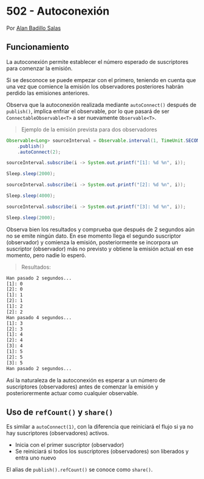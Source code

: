 # 502 - Autoconexión

Por [Alan Badillo Salas](https://www.nomadacode.com)

## Funcionamiento

La autoconexión permite establecer el número esperado de suscriptores para comenzar la emisión. 

Si se desconoce se puede empezar con el primero, teniendo en cuenta que una vez que comience la emisión los observadores posteriores habrán perdido las emisiones anteriores.

Observa que la autoconexión realizada mediante `autoConnect()` después de `publish()`, implica enfriar el observable, por lo que pasará de ser `ConnectableObservable<T>` a ser nuevamente `Observable<T>`.

> Ejemplo de la emisión prevista para dos observadores

```java
Observable<Long> sourceInterval = Observable.interval(1, TimeUnit.SECONDS)
    .publish()
    .autoConnect(2);

sourceInterval.subscribe(i -> System.out.printf("[1]: %d %n", i));

Sleep.sleep(2000);

sourceInterval.subscribe(i -> System.out.printf("[2]: %d %n", i));

Sleep.sleep(4000);

sourceInterval.subscribe(i -> System.out.printf("[3]: %d %n", i));

Sleep.sleep(2000);
```

Observa bien los resultados y comprueba que después de 2 segundos aún no se emite ningún dato. En ese momento llega el segundo suscriptor (observador) y comienza la emisión, posteriormente se incorpora un suscriptor (observador) más no previsto y obtiene la emisión actual en ese momento, pero nadie lo esperó.

> Resultados:

```bash
Han pasado 2 segundos... 
[1]: 0 
[2]: 0 
[1]: 1 
[2]: 1 
[1]: 2 
[2]: 2 
Han pasado 4 segundos... 
[1]: 3 
[2]: 3 
[1]: 4 
[2]: 4 
[3]: 4 
[1]: 5 
[2]: 5 
[3]: 5 
Han pasado 2 segundos... 
```

Así la naturaleza de la autoconexión es esperar a un número de suscriptores (observadores) antes de comenzar la emisión y posteriorermente actuar como cualquier observable.

## Uso de `refCount()` y `share()`

Es similar a `autoConnect(1)`, con la diferencia que reiniciará el flujo si ya no hay suscriptores (observadores) activos.

* Inicia con el primer suscriptor (observador)
* Se reiniciará si todos los suscriptores (observadores) son liberados y entra uno nuevo

El alias de `publish().refCount()` se conoce como `share()`.